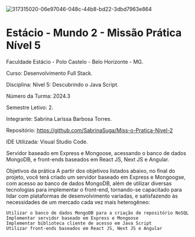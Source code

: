 ![317315020-06e97046-048c-44b8-bd22-3dbd7963e864](https://github.com/user-attachments/assets/43e09d29-eafd-4fd6-8678-04fed2a9a32a)


<h1>Estácio - Mundo 2 - Missão Prática  Nível 5</h1>



Faculdade Estácio - Polo Castelo - Belo Horizonte - MG.
 
Curso: Desenvolvimento Full Stack.
 
Disciplina: Nível 5: Descubrindo o Java Script.
 
Número da Turma: 2024.3
 
Semestre Letivo: 2.

Integrante: Sabrina Larissa Barbosa Torres.

Repositório: https://github.com/SabrinaSuga/Miss-o-Pratica-Nivel-2

IDE Utilizada: Visual Studio Code.

Servidor baseado em Express e Mongoose, acessando o banco de dados MongoDB, e
front-ends baseados em React JS, Next JS e Angular.

Objetivos da prática
A partir dos objetivos listados abaixo, no final do projeto, você terá criado um servidor
baseado em Express e Mongoogse, com acesso ao banco de dados MongoDB, além de
utilizar diversas tecnologias para implementar o front-end, tornando-se capacitado
para lidar com plataformas de desenvolvimento variadas, e satisfazendo às
necessidades de um mercado cada vez mais heterogêneo: 

    Utilizar o banco de dados MongoDB para a criação de repositório NoSQL
    Implementar servidor baseado em Express e Mongoose
    Implementar biblioteca cliente de acesso em Java Script
    Utilizar front-ends baseados em React JS, Next JS e Angular

